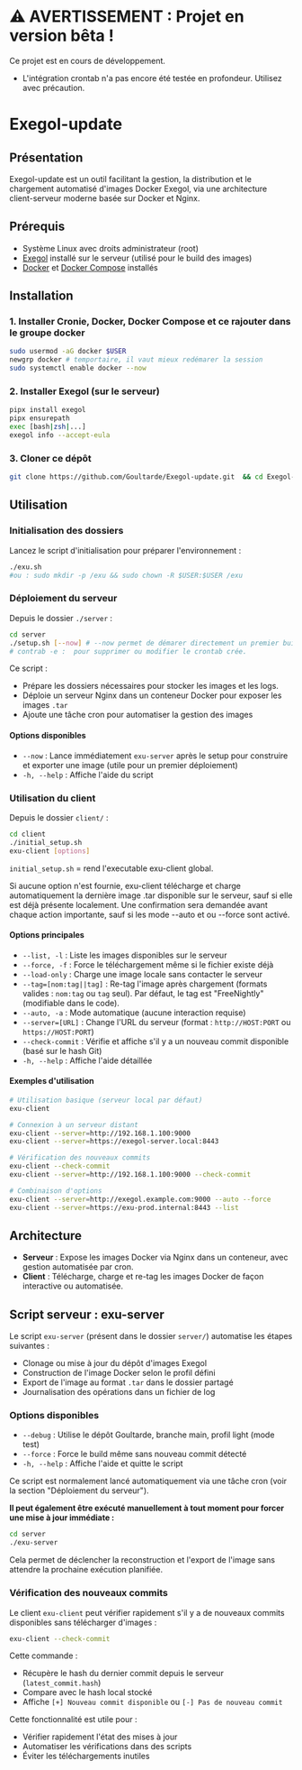 # ⚠️ AVERTISSEMENT : Projet en version bêta !

Ce projet est en cours de développement. 
- L'intégration crontab n'a pas encore été testée en profondeur. Utilisez avec précaution.

# Exegol-update

## Présentation

Exegol-update est un outil facilitant la gestion, la distribution et le chargement automatisé d'images Docker Exegol, via une architecture client-serveur moderne basée sur Docker et Nginx.

## Prérequis

- Système Linux avec droits administrateur (root)
- [Exegol](https://github.com/ThePorgs/Exegol) installé sur le serveur (utilisé pour le build des images)
- [Docker](https://docs.docker.com/get-docker/) et [Docker Compose](https://docs.docker.com/compose/install/) installés

## Installation

### 1. Installer Cronie, Docker, Docker Compose et ce rajouter dans le groupe docker
```bash
sudo usermod -aG docker $USER
newgrp docker # temportaire, il vaut mieux redémarer la session
sudo systemctl enable docker --now
```

### 2. Installer Exegol (sur le serveur)

```bash
pipx install exegol
pipx ensurepath
exec [bash|zsh|...]
exegol info --accept-eula
```

### 3. Cloner ce dépôt

```bash
git clone https://github.com/Goultarde/Exegol-update.git  && cd Exegol-update
```




## Utilisation

### Initialisation des dossiers

Lancez le script d'initialisation pour préparer l'environnement :

```bash
./exu.sh
#ou : sudo mkdir -p /exu && sudo chown -R $USER:$USER /exu
```

### Déploiement du serveur

Depuis le dossier `./server` :

```bash
cd server
./setup.sh [--now] # --now permet de démarer directement un premier build
# contrab -e :  pour supprimer ou modifier le crontab crée.
```

Ce script :
- Prépare les dossiers nécessaires pour stocker les images et les logs.
- Déploie un serveur Nginx dans un conteneur Docker pour exposer les images `.tar`
- Ajoute une tâche cron pour automatiser la gestion des images

#### Options disponibles

- `--now` : Lance immédiatement `exu-server` après le setup pour construire et exporter une image (utile pour un premier déploiement)
- `-h, --help` : Affiche l'aide du script

### Utilisation du client

Depuis le dossier `client/` :

```bash
cd client
./initial_setup.sh
exu-client [options]
```
`initial_setup.sh` = rend l'executable exu-client global.

Si aucune option n'est fournie, exu-client télécharge et charge automatiquement la dernière image .tar disponible sur le serveur, sauf si elle est déjà présente localement. Une confirmation sera demandée avant chaque action importante, sauf si les mode --auto et ou --force sont activé.

#### Options principales

- `--list, -l` : Liste les images disponibles sur le serveur
- `--force, -f` : Force le téléchargement même si le fichier existe déjà
- `--load-only` : Charge une image locale sans contacter le serveur
- `--tag=[nom:tag||tag]` : Re-tag l'image après chargement (formats valides : `nom:tag` ou `tag` seul). Par défaut, le tag est "FreeNightly" (modifiable dans le code).
- `--auto, -a` : Mode automatique (aucune interaction requise)
- `--server=[URL]` : Change l'URL du serveur (format : `http://HOST:PORT` ou `https://HOST:PORT`)
- `--check-commit` : Vérifie et affiche s'il y a un nouveau commit disponible (basé sur le hash Git)
- `-h, --help` : Affiche l'aide détaillée

#### Exemples d'utilisation

```bash
# Utilisation basique (serveur local par défaut)
exu-client

# Connexion à un serveur distant
exu-client --server=http://192.168.1.100:9000
exu-client --server=https://exegol-server.local:8443

# Vérification des nouveaux commits
exu-client --check-commit
exu-client --server=http://192.168.1.100:9000 --check-commit

# Combinaison d'options
exu-client --server=http://exegol.example.com:9000 --auto --force
exu-client --server=https://exu-prod.internal:8443 --list
```

## Architecture

- **Serveur** : Expose les images Docker via Nginx dans un conteneur, avec gestion automatisée par cron.
- **Client** : Télécharge, charge et re-tag les images Docker de façon interactive ou automatisée.

## Script serveur : exu-server

Le script `exu-server` (présent dans le dossier `server/`) automatise les étapes suivantes :
- Clonage ou mise à jour du dépôt d'images Exegol
- Construction de l'image Docker selon le profil défini
- Export de l'image au format `.tar` dans le dossier partagé
- Journalisation des opérations dans un fichier de log

### Options disponibles

- `--debug` : Utilise le dépôt Goultarde, branche main, profil light (mode test)
- `--force` : Force le build même sans nouveau commit détecté
- `-h, --help` : Affiche l'aide et quitte le script

Ce script est normalement lancé automatiquement via une tâche cron (voir la section "Déploiement du serveur").

**Il peut également être exécuté manuellement à tout moment pour forcer une mise à jour immédiate :**

```bash
cd server
./exu-server
```

Cela permet de déclencher la reconstruction et l'export de l'image sans attendre la prochaine exécution planifiée.

### Vérification des nouveaux commits

Le client `exu-client` peut vérifier rapidement s'il y a de nouveaux commits disponibles sans télécharger d'images :

```bash
exu-client --check-commit
```

Cette commande :
- Récupère le hash du dernier commit depuis le serveur (`latest_commit.hash`)
- Compare avec le hash local stocké
- Affiche `[+] Nouveau commit disponible` ou `[-] Pas de nouveau commit`

Cette fonctionnalité est utile pour :
- Vérifier rapidement l'état des mises à jour
- Automatiser les vérifications dans des scripts
- Éviter les téléchargements inutiles

